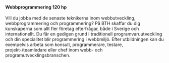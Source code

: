 #### Webbprogrammering 120 hp

Vill du jobba med de senaste teknikerna inom webbutveckling, webbprogrammering
och programmering? På BTH skaffar du dig kunskaperna som allt fler företag
efterfrågar, både i Sverige och internationellt.
Du får en gedigen grund i traditionell programvaruutveckling och din specialitet
blir programmering i webbmiljö.
Efter utbildningen kan du exempelvis arbeta som konsult, programmerare, testare,
projekt-/teamledare eller chef inom webb- och programutvecklingsbranschen.
